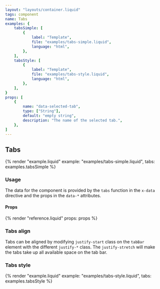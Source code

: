 ```yaml
---
layout: "layouts/container.liquid"
tags: component
name: Tabs
examples: {
    tabsSimple: [
        {
            label: "Template",
            file: "examples/tabs-simple.liquid",
            language: "html",
        },
    ],
    tabsStyle: [
        {
            label: "Template",
            file: "examples/tabs-style.liquid",
            language: "html",
        },
    ],
}
props: [
    {
        name: "data-selected-tab",
        type: ["String"],
        default: "empty string",
        description: "The name of the selected tab.",
    },
]
---
```

## Tabs

{% render "example.liquid" example: "examples/tabs-simple.liquid", tabs: examples.tabsSimple %}

### Usage

The data for the component is provided by the `tabs` function in the `x-data` directive and the props in the `data-*` attributes.

#### Props

{% render "reference.liquid" props: props %}

### Tabs align

Tabs can be aligned by modifying `justify-start` class on the `tabBar` element with the different `justify-*` class. The `justify-stretch` will make the tabs take up all available space on the tab bar.

### Tabs style

{% render "example.liquid" example: "examples/tabs-style.liquid", tabs: examples.tabsStyle %}
